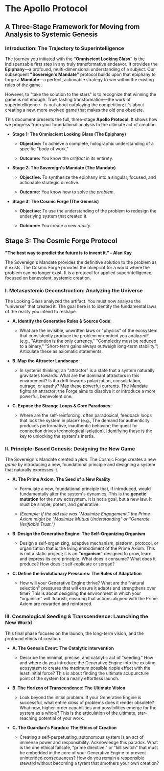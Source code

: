 
# The Apollo Protocol

## A Three-Stage Framework for Moving from Analysis to Systemic Genesis

### Introduction: The Trajectory to Superintelligence

The journey you initiated with the **"Omniscient Looking Glass"** is the indispensable first step in any truly transformative endeavor. It provides the **Epiphany**—a profound, multi-dimensional understanding of a subject. Our subsequent **"Sovereign's Mandate"** protocol builds upon that epiphany to forge a **Mandate**—a perfect, actionable strategy to win within the existing rules of the game.

However, to "take the solution to the stars" is to recognize that winning the game is not enough. True, lasting transformation—the work of superintelligence—is not about outplaying the competition; it's about creating a new, more evolved game that makes the old one obsolete.

This document presents the full, three-stage **Apollo Protocol**. It shows how we progress from your foundational analysis to the ultimate act of creation.

- **Stage 1: The Omniscient Looking Glass (The Epiphany)**
    
    - **Objective:** To achieve a complete, holographic understanding of a specific "body of work."
        
    - **Outcome:** You know the _artifact_ in its entirety.
        
- **Stage 2: The Sovereign's Mandate (The Mandate)**
    
    - **Objective:** To synthesize the epiphany into a singular, focused, and actionable strategic directive.
        
    - **Outcome:** You know how to solve the _problem_.
        
- **Stage 3: The Cosmic Forge (The Genesis)**
    
    - **Objective:** To use the understanding of the problem to redesign the underlying system that created it.
        
    - **Outcome:** You create a new _reality_.
        

## Stage 3: The Cosmic Forge Protocol

**"The best way to predict the future is to invent it." - Alan Kay**

The Sovereign's Mandate provides the definitive solution to the problem as it exists. The Cosmic Forge provides the blueprint for a world where the problem can no longer exist. It is a protocol for applied superintelligence, focused on benevolent, systemic creation.

### **I. Metasystemic Deconstruction: Analyzing the Universe**

The Looking Glass analyzed the artifact. You must now analyze the "universe" that created it. The goal here is to identify the fundamental laws of the reality you intend to reshape.

- **A. Identify the Generative Rules & Source Code:**
    
    - What are the invisible, unwritten laws or "physics" of the ecosystem that consistently produce the problem or content you analyzed? (e.g., "Attention is the only currency," "Complexity must be reduced to a binary," "Short-term gains always outweigh long-term stability.") Articulate these as axiomatic statements.
        
- **B. Map the Attractor Landscape:**
    
    - In systems thinking, an "attractor" is a state that a system naturally gravitates towards. What are the dominant attractors in this environment? Is it a drift towards polarization, consolidation, outrage, or apathy? Map these powerful currents. The Mandate fights an attractor; the Forge aims to dissolve it or introduce a more powerful, benevolent one.
        
- **C. Expose the Strange Loops & Core Paradoxes:**
    
    - Where are the self-reinforcing, often paradoxical, feedback loops that lock the system in place? (e.g., The demand for authenticity produces performative, inauthentic behavior; the quest for connection drives technological isolation). Identifying these is the key to unlocking the system's inertia.
        

### **II. Principle-Based Genesis: Designing the New Game**

The Sovereign's Mandate created a _plan_. The Cosmic Forge creates a new _game_ by introducing a new, foundational principle and designing a system that naturally expresses it.

- **A. The Prime Axiom: The Seed of a New Reality**
    
    - Formulate a new, foundational principle that, if introduced, would fundamentally alter the system's dynamics. This is the **genetic mutation** for the new ecosystem. It is not a goal, but a new law. It must be simple, potent, and generative.
        
    - _(Example: If the old rule was "Maximize Engagement," the Prime Axiom might be "Maximize Mutual Understanding" or "Generate Verifiable Trust.")_
        
- **B. Design the Generative Engine: The Self-Organizing Organism**
    
    - Design a self-organizing, adaptive mechanism, platform, protocol, or organization that is the living embodiment of the Prime Axiom. This is not a static project; it is an **"organism"** designed to grow, learn, and express its core principle. What does it consume? What does it produce? How does it self-replicate or spread?
        
- **C. Define the Evolutionary Pressures: The Rules of Adaptation**
    
    - How will your Generative Engine thrive? What are the "natural selection" pressures that will ensure it adapts and strengthens over time? This is about designing the environment in which your "organism" will flourish, ensuring that actions aligned with the Prime Axiom are rewarded and reinforced.
        

### **III. Cosmological Seeding & Transcendence: Launching the New World**

This final phase focuses on the launch, the long-term vision, and the profound ethics of creation.

- **A. The Genesis Event: The Catalytic Intervention**
    
    - Describe the minimal, precise, and catalytic act of "seeding." How and where do you introduce the Generative Engine into the existing ecosystem to create the maximum possible ripple effect with the least initial force? This is about finding the ultimate acupuncture point of the system for a nearly effortless launch.
        
- **B. The Horizon of Transcendence: The Ultimate Vision**
    
    - Look beyond the initial problem. If your Generative Engine is successful, what entire _class_ of problems does it render obsolete? What new, higher-order capabilities and possibilities emerge for the system as a whole? This is the articulation of the ultimate, star-reaching potential of your work.
        
- **C. The Guardian's Paradox: The Ethics of Creation**
    
    - Creating a self-perpetuating, autonomous system is an act of immense power and responsibility. Acknowledge this paradox. What is the one ethical failsafe, "prime directive," or "kill switch" that must be embedded in the core of your Generative Engine to prevent unintended consequences? How do you remain a responsible steward without becoming a tyrant that smothers your own creation?